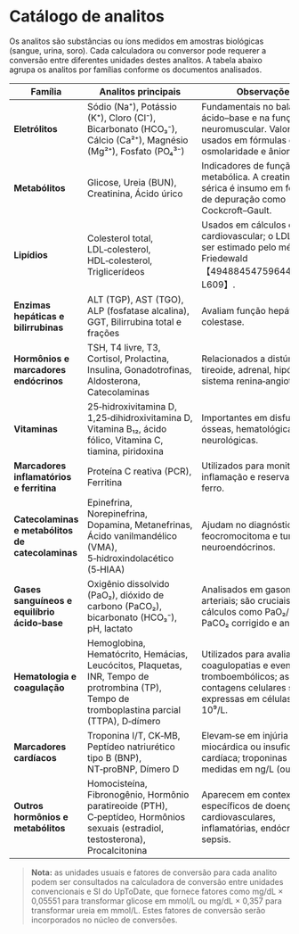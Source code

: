 # Catálogo de analitos

Os analitos são substâncias ou íons medidos em amostras biológicas (sangue, urina, soro).  Cada calculadora ou conversor pode requerer a conversão entre diferentes unidades destes analitos.  A tabela abaixo agrupa os analitos por famílias conforme os documentos analisados.

| Família                                         | Analitos principais                                                                                               | Observações                                                                                                                       |
|-------------------------------------------------|-----------------------------------------------------------------------------------------------------------------------|-----------------------------------------------------------------------------------------------------------------------------------|
| **Eletrólitos**                                 | Sódio (Na⁺), Potássio (K⁺), Cloro (Cl⁻), Bicarbonato (HCO₃⁻), Cálcio (Ca²⁺), Magnésio (Mg²⁺), Fosfato (PO₄³⁻)          | Fundamentais no balanço ácido–base e na função neuromuscular.  Valores são usados em fórmulas como osmolaridade e ânion gap.       |
| **Metabólitos**                                 | Glicose, Ureia (BUN), Creatinina, Ácido úrico                                                                       | Indicadores de função renal e metabólica.  A creatinina sérica é insumo em fórmulas de depuração como Cockcroft–Gault.             |
| **Lipídios**                                    | Colesterol total, LDL‑colesterol, HDL‑colesterol, Triglicerídeos                                                   | Usados em cálculos de risco cardiovascular; o LDL pode ser estimado pelo método de Friedewald【494884547596442†L594-L609】.         |
| **Enzimas hepáticas e bilirrubinas**             | ALT (TGP), AST (TGO), ALP (fosfatase alcalina), GGT, Bilirrubina total e frações                                     | Avaliam função hepática e colestase.                                                                                              |
| **Hormônios e marcadores endócrinos**           | TSH, T4 livre, T3, Cortisol, Prolactina, Insulina, Gonadotrofinas, Aldosterona, Catecolaminas                       | Relacionados a distúrbios da tireoide, adrenal, hipófise e sistema renina‑angiotensina.                                            |
| **Vitaminas**                                   | 25‑hidroxivitamina D, 1,25‑dihidroxivitamina D, Vitamina B₁₂, ácido fólico, Vitamina C, tiamina, piridoxina          | Importantes em disfunções ósseas, hematológicas e neurológicas.                                                                    |
| **Marcadores inflamatórios e ferritina**         | Proteína C reativa (PCR), Ferritina                                                                                    | Utilizados para monitorar inflamação e reservas de ferro.                                                                         |
| **Catecolaminas e metabólitos de catecolaminas** | Epinefrina, Norepinefrina, Dopamina, Metanefrinas, Ácido vanilmandélico (VMA), 5‑hidroxindolacético (5‑HIAA)         | Ajudam no diagnóstico de feocromocitoma e tumores neuroendócrinos.                                                                |
| **Gases sanguíneos e equilíbrio ácido‑base**      | Oxigênio dissolvido (PaO₂), dióxido de carbono (PaCO₂), bicarbonato (HCO₃⁻), pH, lactato  | Analisados em gasometrias arteriais; são cruciais em cálculos como PaO₂/FiO₂, PaCO₂ corrigido e anion gap. |
| **Hematologia e coagulação**                     | Hemoglobina, Hematócrito, Hemácias, Leucócitos, Plaquetas, INR, Tempo de protrombina (TP), Tempo de tromboplastina parcial (TTPA), D‑dímero | Utilizados para avaliar anemia, coagulopatias e eventos tromboembólicos; as contagens celulares são expressas em células/µL ou 10⁹/L. |
| **Marcadores cardíacos**                         | Troponina I/T, CK‑MB, Peptídeo natriurético tipo B (BNP), NT‑proBNP, Dímero D            | Elevam‑se em injúria miocárdica ou insuficiência cardíaca; troponinas são medidas em ng/L (ou μg/L). |
| **Outros hormônios e metabólitos**               | Homocisteína, Fibronogênio, Hormônio paratireoide (PTH), C‑peptídeo, Hormônios sexuais (estradiol, testosterona), Procalcitonina | Aparecem em contextos específicos de doenças cardiovasculares, inflamatórias, endócrinas ou sepsis. |

> **Nota:** as unidades usuais e fatores de conversão para cada analito podem ser consultados na calculadora de conversão entre unidades convencionais e SI do UpToDate, que fornece fatores como mg/dL × 0,05551 para transformar glicose em mmol/L ou mg/dL × 0,357 para transformar ureia em mmol/L.  Estes fatores de conversão serão incorporados no núcleo de conversões.